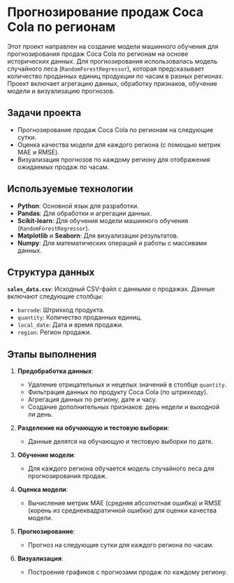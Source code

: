 # Прогнозирование продаж Coca Cola по регионам

Этот проект направлен на создание модели машинного обучения для прогнозирования продаж Coca Cola по регионам на основе исторических данных. Для прогнозирования использовалась модель случайного леса (`RandomForestRegressor`), которая предсказывает количество проданных единиц продукции по часам в разных регионах. Проект включает агрегацию данных, обработку признаков, обучение модели и визуализацию прогнозов.

## Задачи проекта
- Прогнозирование продаж Coca Cola по регионам на следующие сутки.
- Оценка качества модели для каждого региона (с помощью метрик MAE и RMSE).
- Визуализация прогнозов по каждому региону для отображения ожидаемых продаж по часам.

## Используемые технологии
- **Python**: Основной язык для разработки.
- **Pandas**: Для обработки и агрегации данных.
- **Scikit-learn**: Для обучения модели машинного обучения (`RandomForestRegressor`).
- **Matplotlib** и **Seaborn**: Для визуализации результатов.
- **Numpy**: Для математических операций и работы с массивами данных.

## Структура данных
**`sales_data.csv`**: Исходный CSV-файл с данными о продажах. Данные включают следующие столбцы:
- `barcode`: Штрихкод продукта.
- `quantity`: Количество проданных единиц.
- `local_date`: Дата и время продажи.
- `region`: Регион продажи.

## Этапы выполнения
1. **Предобработка данных**:
   - Удаление отрицательных и нецелых значений в столбце `quantity`.
   - Фильтрация данных по продукту Coca Cola (по штрихкоду).
   - Агрегация данных по региону, дате и часу.
   - Создание дополнительных признаков: день недели и выходной ли день.

2. **Разделение на обучающую и тестовую выборки**:
   - Данные делятся на обучающую и тестовую выборки по дате.
   
3. **Обучение модели**:
   - Для каждого региона обучается модель случайного леса для прогнозирования продаж.

4. **Оценка модели**:
   - Вычисление метрик MAE (средняя абсолютная ошибка) и RMSE (корень из среднеквадратичной ошибки) для оценки качества модели.

5. **Прогнозирование**:
   - Прогноз на следующие сутки для каждого региона по часам.

6. **Визуализация**:
   - Построение графиков с прогнозами продаж по каждому региону.
